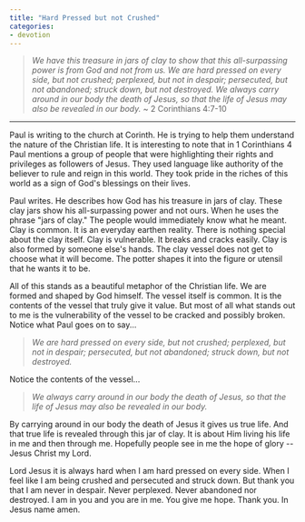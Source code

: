 ```yaml
---
title: "Hard Pressed but not Crushed"
categories:
- devotion
---
```

> *We have this treasure in jars of clay to show that this all-surpassing power is from God and not from us. We are hard pressed on every side, but not crushed; perplexed, but not in despair; persecuted, but not abandoned; struck down, but not destroyed. We always carry around in our body the death of Jesus, so that the life of Jesus may also be revealed in our body.*
>~ 2 Corinthians 4:7-10
* * *

Paul is writing to the church at Corinth. He is trying to help them understand the nature of the Christian life. It is interesting to note that in 1 Corinthians 4 Paul mentions a group of people that were highlighting their rights and privileges as followers of Jesus. They used language like authority of the believer to rule and reign in this world. They took pride in the riches of this world as a sign of God's blessings on their lives.

Paul writes. He describes how God has his treasure in jars of clay. These clay jars show his all-surpassing power and not ours. When he uses the phrase "jars of clay." The people would immediately know what he meant. Clay is common. It is an everyday earthen reality. There is nothing special about the clay itself. Clay is vulnerable. It breaks and cracks easily. Clay is also formed by someone else's hands. The clay vessel does not get to choose what it will become. The potter shapes it into the figure or utensil that he wants it to be.

All of this stands as a beautiful metaphor of the Christian life. We are formed and shaped by God himself. The vessel itself is common. It is the contents of the vessel that truly give it value. But most of all what stands out to me is the vulnerability of the vessel to be cracked and possibly broken. Notice what Paul goes on to say...

> *We are hard pressed on every side, but not crushed; perplexed, but not in despair; persecuted, but not abandoned; struck down, but not destroyed.*

Notice the contents of the vessel...

> *We always carry around in our body the death of Jesus, so that the life of Jesus may also be revealed in our body.*

By carrying around in our body the death of Jesus it gives us true life. And that true life is revealed through this jar of clay. It is about Him living his life in me and then through me. Hopefully people see in me the hope of glory -- Jesus Christ my Lord.

Lord Jesus it is always hard when I am hard pressed on every side. When I feel like I am being crushed and persecuted and struck down. But thank you that I am never in despair. Never perplexed. Never abandoned nor destroyed. I am in you and you are in me. You give me hope. Thank you. In Jesus name amen.
